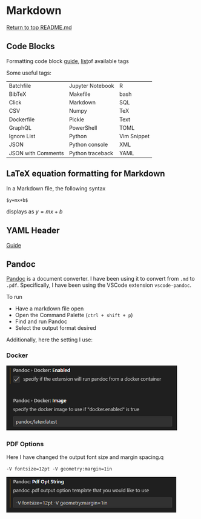 # Markdown

[Return to top README.md](../../README.md)

## Code Blocks

Formatting code block [guide](https://docs.github.com/en/get-started/writing-on-github/working-with-advanced-formatting/creating-and-highlighting-code-blocks), [list](https://github.com/github/linguist/blob/master/lib/linguist/languages.yml)of available tags

Some useful tags:

|                    |                  |             |
| :----------------- | :--------------- | :---------- |
| Batchfile          | Jupyter Notebook | R           |
| BibTeX             | Makefile         | bash        |
| Click              | Markdown         | SQL         |
| CSV                | Numpy            | TeX         |
| Dockerfile         | Pickle           | Text        |
| GraphQL            | PowerShell       | TOML        |
| Ignore List        | Python           | Vim Snippet |
| JSON               | Python console   | XML         |
| JSON with Comments | Python traceback | YAML        |

<!--
* bash, recommended
* Batchfile
* BibTeX
* Click
* CSV
* Dockerfile
* GraphQL
* Ignore List
* JSON
* JSON with Comments
* Jupyter Notebook
* Makefile
* Markdown
* Numpy
* Pickle
* PowerShell
* Python
* Python console
* Python traceback
* R
* Shell, not recommended
* SQL
* TeX
* Text
* TOML
* Vim Snippet
* XML
* YAML
-->

## LaTeX equation formatting for Markdown

In a Markdown file, the following syntax

```TeX
$y=mx+b$
```

displays as
$y=mx+b$

## YAML Header

[Guide](https://zsmith27.github.io/rmarkdown_crash-course/lesson-4-yaml-headers.html)

## Pandoc

[Pandoc](https://pandoc.org/) is a document converter. I have been using it to convert from `.md` to `.pdf`. Specifically, I have been using the VSCode extension `vscode-pandoc`.

To run

* Have a markdown file open
* Open the Command Palette (`ctrl + shift + p`)
* Find and run Pandoc
* Select the output format desired

Additionally, here the setting I use:

### Docker

![1742135526567](image/README/1742135526567.png)

### PDF Options

Here I have changed the output font size and margin spacing.q

```bach
-V fontsize=12pt -V geometry:margin=1in
```

![1742135667749](image/README/1742135667749.png)
